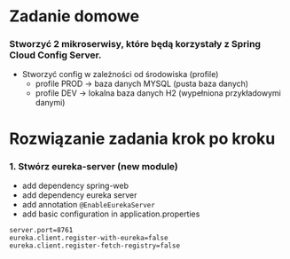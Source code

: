 # Zadanie domowe
### Stworzyć 2 mikroserwisy, które będą korzystały z Spring Cloud Config Server.
- Stworzyć config w zależności od środowiska (profile)
  - profile PROD -> baza danych MYSQL (pusta baza danych)
  - profile DEV -> lokalna baza danych H2 (wypełniona przykładowymi danymi)

# Rozwiązanie zadania krok po kroku

### 1. Stwórz eureka-server (new module)
- add dependency spring-web
- add dependency eureka server
- add annotation `@EnableEurekaServer`
- add basic configuration in application.properties
```
server.port=8761
eureka.client.register-with-eureka=false
eureka.client.register-fetch-registry=false
```


